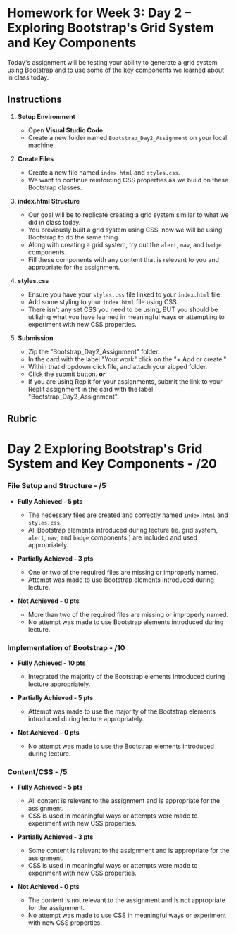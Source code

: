 # Homework for Week 3: Day 2 – Exploring Bootstrap's Grid System and Key Components

Today's assignment will be testing your ability to generate a grid system using Bootstrap and to use some of the key components we learned about in class today.

## Instructions

1. **Setup Environment**

   - Open **Visual Studio Code**.
   - Create a new folder named `Bootstrap_Day2_Assignment` on your local machine.

2. **Create Files**

   - Create a new file named `index.html` and `styles.css`.
   - We want to continue reinforcing CSS properties as we build on these Bootstrap classes.

3. **index.html Structure**

    - Our goal will be to replicate creating a grid system similar to what we did in class today.
    - You previously built a grid system using CSS, now we will be using Bootstrap to do the same thing.
    - Along with creating a grid system, try out the `alert`, `nav`, and `badge` components.
    - Fill these components with any content that is relevant to you and appropriate for the assignment.

4. **styles.css**

    - Ensure you have your `styles.css` file linked to your `index.html` file.
    - Add some styling to your `index.html` file using CSS.
    - There isn't any set CSS you need to be using, BUT you should be utilizing what you have learned in meaningful ways or attempting to experiment with new CSS properties.

5. **Submission**

    - Zip the "Bootstrap_Day2_Assignment" folder.
    - In the card with the label "Your work" click on the "+ Add or create."
    - Within that dropdown click file, and attach your zipped folder.
    - Click the submit button.
      **or**
    - If you are using Replit for your assignments, submit the link to your Replit assignment in the card with the label "Bootstrap_Day2_Assignment".

## Rubric


# Day 2 Exploring Bootstrap's Grid System and Key Components - /20

### File Setup and Structure - /5

- **Fully Achieved - 5 pts**
  - The necessary files are created and correctly named `index.html` and `styles.css`.
  - All Bootstrap elements introduced during lecture (ie. grid system, `alert`, `nav`, and `badge` components.) are included and used appropriately.

- **Partially Achieved - 3 pts**
  - One or two of the required files are missing or improperly named.
  - Attempt was made to use Bootstrap elements introduced during lecture.

- **Not Achieved - 0 pts**
  - More than two of the required files are missing or improperly named.
  - No attempt was made to use Bootstrap elements introduced during lecture.

### Implementation of Bootstrap - /10

- **Fully Achieved - 10 pts**
  - Integrated the majority of the Bootstrap elements introduced during lecture appropriately.

- **Partially Achieved - 5 pts**
  - Attempt was made to use the majority of the Bootstrap elements introduced during lecture appropriately.

- **Not Achieved - 0 pts**
  - No attempt was made to use the Bootstrap elements introduced during lecture.

### Content/CSS - /5
  
- **Fully Achieved - 5 pts**
  - All content is relevant to the assignment and is appropriate for the assignment.
  - CSS is used in meaningful ways or attempts were made to experiment with new CSS properties.

- **Partially Achieved - 3 pts**
  - Some content is relevant to the assignment and is appropriate for the assignment.
  - CSS is used in meaningful ways or attempts were made to experiment with new CSS properties.

- **Not Achieved - 0 pts**
  - The content is not relevant to the assignment and is not appropriate for the assignment.
  - No attempt was made to use CSS in meaningful ways or experiment with new CSS properties.
